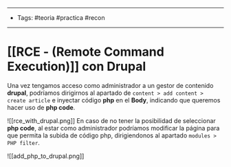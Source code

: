 -----
- Tags: #teoria #practica #recon 
-----
# [[RCE - (Remote Command Execution)]] con **Drupal** 

Una vez tengamos acceso como administrador a un gestor de contenido **drupal**, podríamos dirigirnos al apartado de `content > add content > create article` e inyectar código **php** en el **Body**, indicando que queremos hacer uso de **php code**.

![[rce_with_drupal.png]]
En caso de no tener la posibilidad de seleccionar **php code**, al estar como administrador podríamos modificar la página para que permita la subida de código php, dirigiendonos al apartado `modules > PHP filter`. 

![[add_php_to_drupal.png]]
